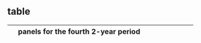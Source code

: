 ## table
|  | panels for the fourth 2-year period |  |  |  |  |  |  |  |
|---|---|---|---|---|---|---|---|---|
